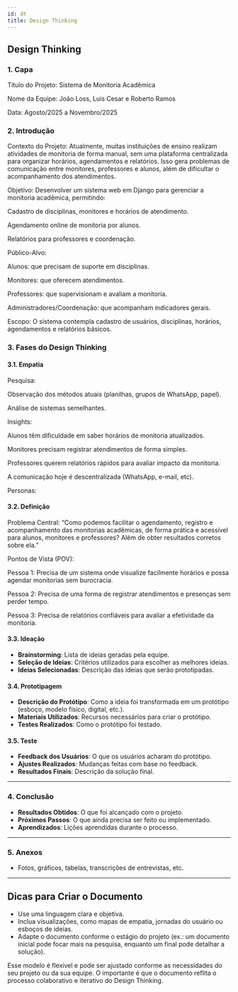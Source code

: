 ```yaml
---
id: dt
title: Design Thinking
---
```


## **Design Thinking**

### **1. Capa**


Título do Projeto: Sistema de Monitoria Acadêmica 

Nome da Equipe: João Loss, Luis Cesar e Roberto Ramos 

Data: Agosto/2025 a Novembro/2025 

 

### 2. Introdução 

Contexto do Projeto: 
 Atualmente, muitas instituições de ensino realizam atividades de monitoria de forma manual, sem uma plataforma centralizada para organizar horários, agendamentos e relatórios. Isso gera problemas de comunicação entre monitores, professores e alunos, além de dificultar o acompanhamento dos atendimentos. 

Objetivo: 
 Desenvolver um sistema web em Django para gerenciar a monitoria acadêmica, permitindo: 

Cadastro de disciplinas, monitores e horários de atendimento. 

Agendamento online de monitoria por alunos. 

Relatórios para professores e coordenação. 

Público-Alvo: 

Alunos: que precisam de suporte em disciplinas. 

Monitores: que oferecem atendimentos. 

Professores: que supervisionam e avaliam a monitoria. 

Administradores/Coordenação: que acompanham indicadores gerais. 

Escopo: 
 O sistema contempla cadastro de usuários, disciplinas, horários, agendamentos e relatórios básicos.  

 

### 3. Fases do Design Thinking 

#### 3.1. Empatia 

Pesquisa: 

Observação dos métodos atuais (planilhas, grupos de WhatsApp, papel). 

Análise de sistemas semelhantes. 

Insights: 

Alunos têm dificuldade em saber horários de monitoria atualizados. 

Monitores precisam registrar atendimentos de forma simples. 

Professores querem relatórios rápidos para avaliar impacto da monitoria. 

A comunicação hoje é descentralizada (WhatsApp, e-mail, etc). 

Personas: 

 

#### 3.2. Definição 

Problema Central: 
 “Como podemos facilitar o agendamento, registro e acompanhamento das monitorias acadêmicas, de forma prática e acessível para alunos, monitores e professores? Além de obter resultados corretos sobre ela.” 

Pontos de Vista (POV): 

Pessoa 1: Precisa de um sistema onde visualize facilmente horários e possa agendar monitorias sem burocracia. 

Pessoa 2: Precisa de uma forma de registrar atendimentos e presenças sem perder tempo. 

Pessoa 3: Precisa de relatórios confiáveis para avaliar a efetividade da monitoria. 

#### **3.3. Ideação**

- **Brainstorming**: Lista de ideias geradas pela equipe.
- **Seleção de Ideias**: Critérios utilizados para escolher as melhores ideias.
- **Ideias Selecionadas**: Descrição das ideias que serão prototipadas.

#### **3.4. Prototipagem**

- **Descrição do Protótipo**: Como a ideia foi transformada em um protótipo (esboço, modelo físico, digital, etc.).
- **Materiais Utilizados**: Recursos necessários para criar o protótipo.
- **Testes Realizados**: Como o protótipo foi testado.

#### **3.5. Teste**

- **Feedback dos Usuários**: O que os usuários acharam do protótipo.
- **Ajustes Realizados**: Mudanças feitas com base no feedback.
- **Resultados Finais**: Descrição da solução final.

---

### **4. Conclusão**

- **Resultados Obtidos**: O que foi alcançado com o projeto.
- **Próximos Passos**: O que ainda precisa ser feito ou implementado.
- **Aprendizados**: Lições aprendidas durante o processo.

---

### **5. Anexos**

- Fotos, gráficos, tabelas, transcrições de entrevistas, etc.

---

## **Dicas para Criar o Documento**

- Use uma linguagem clara e objetiva.
- Inclua visualizações, como mapas de empatia, jornadas do usuário ou esboços de ideias.
- Adapte o documento conforme o estágio do projeto (ex.: um documento inicial pode focar mais na pesquisa, enquanto um final pode detalhar a solução).

Esse modelo é flexível e pode ser ajustado conforme as necessidades do seu projeto ou da sua equipe. O importante é que o documento reflita o processo colaborativo e iterativo do Design Thinking.
